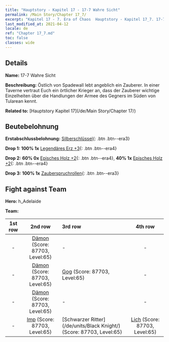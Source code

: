 ```yaml
---
title: "Hauptstory - Kapitel 17 - 17-7 Wahre Sicht"
permalink: /Main Story/Chapter 17_7/
excerpt: "Kapitel 17 - 7. Era of Chaos  Hauptstory - Kapitel 17_7. 17-7 Wahre Sicht"
last_modified_at: 2021-04-12
locale: de
ref: "Chapter 17_7.md"
toc: false
classes: wide
---
```


## Details

 **Name:** 17-7 Wahre Sicht

 **Beschreibung:** Östlich von Spadewall lebt angeblich ein Zauberer. In einer Taverne vertraut Euch ein örtlicher Krieger an, dass der Zauberer wichtige Einzelheiten über die Handlungen der Armee des Gegners im Süden von Tularean kennt.

 **Related to:** [Hauptstory Kapitel 17](/de/Main Story/Chapter 17/)

## Beutebelohnung

 **Erstabschlussbelohnung:** [Silberschlüssel](/de/Items/con_693/){: .btn .btn--era3}

 **Drop 1:** **100% 1x** [Legendäres Erz +3](/de/Items/mat_54/){: .btn .btn--era4}

 **Drop 2:** **60% 0x** [Episches Holz +2](/de/Items/mat_48/){: .btn .btn--era4}, **40% 1x** [Episches Holz +2](/de/Items/mat_48/){: .btn .btn--era4}

 **Drop 3:** **100% 1x** [Zauberspruchrollen](/de/Items/con_694/){: .btn .btn--era3}


## Fight against Team
 **Hero:** h_Adelaide

 **Team:**


  | 1st row | 2nd row | 3rd row | 4th row |
  |:----:|:----:|:----|:----:|
  | - | [Dämon](/de/units/Demon/) (Score: 87703, Level:65)  | - | - |
  | - | [Dämon](/de/units/Demon/) (Score: 87703, Level:65)  | [Gog](/de/units/Gog/) (Score: 87703, Level:65)  | - |
  | - | [Dämon](/de/units/Demon/) (Score: 87703, Level:65)  | - | - |
  | - | [Imp](/de/units/Imp/) (Score: 87703, Level:65)  | [Schwarzer Ritter](/de/units/Black Knight/) (Score: 87703, Level:65)  | [Lich](/de/units/Lich/) (Score: 87703, Level:65)  |


